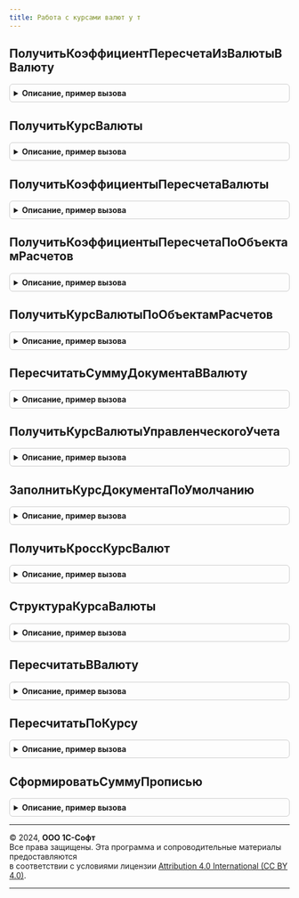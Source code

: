 ```yaml
---
title: Работа с курсами валют у т
---
```



## ПолучитьКоэффициентПересчетаИзВалютыВВалюту
<details style="margin: 1em 0; padding: 0.5em; border: 1px solid #ccc; border-radius: 6px;">

<summary style="font-weight: bold; cursor: pointer;">Описание, пример вызова</summary>

```bsl

// Функция получает коэффициент пересчета из текущей валюты в новую валюту.
//
// Параметры:
//	ТекущаяВалюта - СправочникСсылка.Валюты - Текущая валюта документа
//	НоваяВалюта - СправочникСсылка.Валюты - Новая валюта документа
//	Дата - Дата - Дата документа.
//	БазоваяВалюта - СправочникСсылка.Валюты - Базовая валюта, относительно которой необходимо получить курс.
//											Если Неопределено, то курсы получаются относительно значения из константы БазоваяВалютаПоУмолчанию.
//	ПараметрыВариантаКурсаДоговора - См. РаботаСКурсамиВалютУТ.ПараметрыВариантаКурсаДоговора
//
// Возвращаемое значение:
//	Число - Коэффициент пересчета в новую валюту.
//
Функция ПолучитьКоэффициентПересчетаИзВалютыВВалюту(ТекущаяВалюта, НоваяВалюта, Дата, Знач БазоваяВалюта = Неопределено, ПараметрыВариантаКурсаДоговора = Неопределено) Экспорт
```

Пример вызова
```bsl
Результат = РаботаСКурсамиВалютУТ.ПолучитьКоэффициентПересчетаИзВалютыВВалюту(ТекущаяВалюта, НоваяВалюта, Дата, БазоваяВалюта, ПараметрыВариантаКурсаДоговора);
```
</details>

## ПолучитьКурсВалюты
<details style="margin: 1em 0; padding: 0.5em; border: 1px solid #ccc; border-radius: 6px;">

<summary style="font-weight: bold; cursor: pointer;">Описание, пример вызова</summary>

```bsl

// Возвращает курс валюты на дату.
//
// Параметры:
//   Валюта    - СправочникСсылка.Валюты - валюта, для которой получается курс.
//   ДатаКурса - Дата - дата, на которую получается курс.
//   БазоваяВалюта - СправочникСсылка.Валюты - Валюта, относительно которой необходимо получить курс
//   ОбъектРасчетов - СправочникСсылка.ОбъектыРасчетов - Необязательный, объект расчетов, по которому определяется вариант курса договора
//
// Возвращаемое значение:
//   Структура:
//    * КурсЧислитель - Число - Числитель курса валюты на указанную дату.
//    * КурсЗнаменатель - Число - Знаменатель курса валюты на указанную дату.
//    * Валюта    - СправочникСсылка.Валюты - ссылка валюты.
//    * ДатаКурса - Дата - дата получения курса.
//    * БазоваяВалюта - СправочникСсылка.Валюты - Валюта, относительно которой получены  курс.
//
Функция ПолучитьКурсВалюты(Знач Валюта, Знач ДатаКурса, Знач БазоваяВалюта = Неопределено, ОбъектРасчетов = Неопределено) Экспорт
```

Пример вызова
```bsl
Результат = РаботаСКурсамиВалютУТ.ПолучитьКурсВалюты(Валюта, ДатаКурса, БазоваяВалюта, ОбъектРасчетов);
```
</details>

## ПолучитьКоэффициентыПересчетаВалюты
<details style="margin: 1em 0; padding: 0.5em; border: 1px solid #ccc; border-radius: 6px;">

<summary style="font-weight: bold; cursor: pointer;">Описание, пример вызова</summary>

```bsl

// Функция получает коэффициенты пересчета сумм из валюты документа в валюту взаиморасчетов,
// в валюты управленческого и регламентированного учета.
//
// Параметры:
//	ВалютаДокумента - СправочникСсылка.Валюты - Валюта документа
//	ВалютаВзаиморасчетов - СправочникСсылка.Валюты - Валюта взаиморасчетов документа
//	Период - Дата - Дата документа
//	Организация - СправочникСсылка.Организации - Организация документа
//	КурсЧислительДокумента - Число - Необязательный, курс-числитель валюты документа
//	КурсЗнаменательДокумента - Число - Необязательный, курс-знаменатель валюты документа.
//	ОбъектРасчетов - СправочникСсылка.ОбъектыРасчетов - Необязательный,Объект расчетов для определения источника курса валюты.
//
// Возвращаемое значение:
//   Структура - Параметры курса валюты:
//	   * КоэффициентПересчетаВВалютуВзаиморасчетов 	- Число - Коэффициент пересчета в валюту взаиморасчетов.
//	   * КоэффициентПересчетаВВалютуУПР 			- Число - Коэффициент пересчета в валюту управленческого учета.
//	   * КоэффициентПересчетаВВалютуРегл 			- Число - Коэффициент пересчета в валюту регламентированного учета.
//
Функция ПолучитьКоэффициентыПересчетаВалюты(ВалютаДокумента, ВалютаВзаиморасчетов, Период, Организация, КурсЧислительДокумента = Неопределено, КурсЗнаменательДокумента = Неопределено, ОбъектРасчетов = Неопределено) Экспорт
```

Пример вызова
```bsl
Результат = РаботаСКурсамиВалютУТ.ПолучитьКоэффициентыПересчетаВалюты(ВалютаДокумента, ВалютаВзаиморасчетов, Период, Организация, КурсЧислительДокумента, КурсЗнаменательДокумента, ОбъектРасчетов);
```
</details>

## ПолучитьКоэффициентыПересчетаПоОбъектамРасчетов
<details style="margin: 1em 0; padding: 0.5em; border: 1px solid #ccc; border-radius: 6px;">

<summary style="font-weight: bold; cursor: pointer;">Описание, пример вызова</summary>

```bsl

// Функция получает коэффициент пересчета из текущей валюты в новую валюту.
//
// Параметры:
//	ТекущаяВалюта - СправочникСсылка.Валюты - Текущая валюта документа
//	НоваяВалюта - СправочникСсылка.Валюты - Новая валюта документа
//	Дата - Дата - Дата документа.
//	БазоваяВалюта - СправочникСсылка.Валюты - Базовая валюта, относительно которой необходимо получить курс.
//											Если Неопределено, то курсы получаются относительно значения из константы БазоваяВалютаПоУмолчанию.
//	ОбъектыРасчетов - Массив из СправочникСсылка.ОбъектыРасчетов
//
// Возвращаемое значение:
//	ТаблицаЗначений:
//- Коэффициент пересчета в новую валюту.
//
Функция ПолучитьКоэффициентыПересчетаПоОбъектамРасчетов(ТекущаяВалюта, НоваяВалюта, Дата, Знач БазоваяВалюта = Неопределено, ОбъектыРасчетов) Экспорт
```

Пример вызова
```bsl
Результат = РаботаСКурсамиВалютУТ.ПолучитьКоэффициентыПересчетаПоОбъектамРасчетов(ТекущаяВалюта, НоваяВалюта, Дата, БазоваяВалюта, ОбъектыРасчетов) 
```
</details>

## ПолучитьКурсВалютыПоОбъектамРасчетов
<details style="margin: 1em 0; padding: 0.5em; border: 1px solid #ccc; border-radius: 6px;">

<summary style="font-weight: bold; cursor: pointer;">Описание, пример вызова</summary>

```bsl

// Возвращает курс валюты на дату.
//
// Параметры:
//   Валюта    - Массив из СправочникСсылка.Валюты - валюты, для которых получается курс.
//   ДатаКурса - Дата - дата, на которую получается курс.
//   БазоваяВалюта - СправочникСсылка.Валюты - Валюта, относительно которой необходимо получить курс
//   ОбъектРасчетов - Массив из СправочникСсылка.ОбъектыРасчетов - Объекты расчетов, по которым определяется вариант курса договора
//
// Возвращаемое значение:
//   ТаблицаЗначений:
//    * КурсЧислитель    - Число - Числитель курса валюты на указанную дату.
//    * КурсЗнаменатель  - Число - Знаменатель курса валюты на указанную дату.
//    * Валюта           - СправочникСсылка.Валюты - ссылка валюты.
//    * ОбъектРасчетов   - СправочникСсылка.ОбъектыРасчетов - Объект расчетов, по которому определен курс
//    * ДатаКурса        - Дата - дата получения курса.
//    * БазоваяВалюта    - СправочникСсылка.Валюты - Валюта, относительно которой получены  курс.
//
Функция ПолучитьКурсВалютыПоОбъектамРасчетов(Валюты, ДатаКурса, Знач БазоваяВалюта = Неопределено, ОбъектыРасчетов) Экспорт
```

Пример вызова
```bsl
Результат = РаботаСКурсамиВалютУТ.ПолучитьКурсВалютыПоОбъектамРасчетов(Валюты, ДатаКурса, БазоваяВалюта, ОбъектыРасчетов) 
```
</details>

## ПересчитатьСуммуДокументаВВалюту
<details style="margin: 1em 0; padding: 0.5em; border: 1px solid #ccc; border-radius: 6px;">

<summary style="font-weight: bold; cursor: pointer;">Описание, пример вызова</summary>

```bsl

// Функция пересчитывает сумму документа из текущей валюты в новую валюту.
//
// Параметры:
//	СуммаДокумента - Число - Текущая сумма документа
//	ТекущаяВалюта - СправочникСсылка.Валюты - Текущая валюта документа
//	НоваяВалюта - СправочникСсылка.Валюты - Новая валюта документа
//	Дата - Дата - Дата документа.
//	БазоваяВалюта - СправочникСсылка.Валюты - Валюта, относительно которой необходимо получать курсы.
//
// Возвращаемое значение:
//	Число - Новая сумма документа
//
Функция ПересчитатьСуммуДокументаВВалюту(СуммаДокумента, ТекущаяВалюта, НоваяВалюта, Дата, БазоваяВалюта) Экспорт
```

Пример вызова
```bsl
Результат = РаботаСКурсамиВалютУТ.ПересчитатьСуммуДокументаВВалюту(СуммаДокумента, ТекущаяВалюта, НоваяВалюта, Дата, БазоваяВалюта) 
```
</details>

## ПолучитьКурсВалютыУправленческогоУчета
<details style="margin: 1em 0; padding: 0.5em; border: 1px solid #ccc; border-radius: 6px;">

<summary style="font-weight: bold; cursor: pointer;">Описание, пример вызова</summary>

```bsl

// Возвращает курс валюты управленческого учета относительно валюты регламентированного.
//
// Параметры:
//  Дата - Дата - Дата на которую необходимо получить курс валюты.
//  ВалютаРегламентированногоУчета - СправочникСсылка.Валюты - Валюта регламентированного учета.
//
// Возвращаемое значение:
//  Число - Курс валюты управленческого учета
//
Функция ПолучитьКурсВалютыУправленческогоУчета(Дата, ВалютаРегламентированногоУчета) Экспорт
```

Пример вызова
```bsl
Результат = РаботаСКурсамиВалютУТ.ПолучитьКурсВалютыУправленческогоУчета(Дата, ВалютаРегламентированногоУчета) 
```
</details>

## ЗаполнитьКурсДокументаПоУмолчанию
<details style="margin: 1em 0; padding: 0.5em; border: 1px solid #ccc; border-radius: 6px;">

<summary style="font-weight: bold; cursor: pointer;">Описание, пример вызова</summary>

```bsl

// Процедура заполняет КурсЧислитель и КурсЗнаменатель документа по умолчанию
//
// Параметры:
//	КурсЧислитель - Число - КурсЧислитель для расчета
//	КурсЗнаменатель - Число - КурсЗнаменатель для расчета
//	ВалютаДокумента - СправочникСсылка.Валюты - Валюта документа
//	ВалютаВзаиморасчетов - СправочникСсылка.Валюты - Валюта взаиморасчетов документа
//	Организация - СправочникСсылка.Организации - Организация документа
//	Дата - Дата - Необязательный, дата документа.
//	Договор - СправочникСсылка.ДоговорыКонтрагентов, СправочникСсылка.ДоговорыМеждуОрганизациями - Договор для проверки на ниличие курса
//	ОбъектРасчетов - СправочникСсылка.ОбъектыРасчетов - ОбъектРасчетов, по которому определяется курс валюты
//
Процедура ЗаполнитьКурсДокументаПоУмолчанию(КурсЧислитель, КурсЗнаменатель, ВалютаДокумента, ВалютаВзаиморасчетов, Организация, Дата = Неопределено, Договор = Неопределено, ОбъектРасчетов = Неопределено) Экспорт
```

Пример вызова
```bsl
РаботаСКурсамиВалютУТ.ЗаполнитьКурсДокументаПоУмолчанию(КурсЧислитель, КурсЗнаменатель, ВалютаДокумента, ВалютаВзаиморасчетов, Организация, Дата, Договор, ОбъектРасчетов);
```
</details>

## ПолучитьКроссКурсВалют
<details style="margin: 1em 0; padding: 0.5em; border: 1px solid #ccc; border-radius: 6px;">

<summary style="font-weight: bold; cursor: pointer;">Описание, пример вызова</summary>

```bsl

// Функция возвращает кросс-курс двух валют
//
// Параметры:
//	Валюта1 - Структура - Параметры курса валюты, относительно которой рассчитывается курс:
//       * КурсЧислитель      - Число - Курс валюты относительно валюты регламентированного учета.
//       * КурсЗнаменатель - Число - Кратность валюты относительно валюты регламентированного учета.
//	Валюта2 - Структура - Параметры курса валюты, курс которой рассчитывается:
//       * КурсЧислитель      - Число - Курс валюты относительно валюты регламентированного учета.
//       * КурсЗнаменатель - Число - Кратность относительно валюты регламентированного учета.
//
// Возвращаемое значение:
//   Структура - Параметры кросс-курса:
//       * КурсЧислитель - Число - Числитель кросс-курса
//       * КурсЗнаменатель - Число - Знаменатель кросс-курса
//
Функция ПолучитьКроссКурсВалют(Валюта1, Валюта2) Экспорт
```

Пример вызова
```bsl
Результат = РаботаСКурсамиВалютУТ.ПолучитьКроссКурсВалют(Валюта1, Валюта2) 
```
</details>

## СтруктураКурсаВалюты
<details style="margin: 1em 0; padding: 0.5em; border: 1px solid #ccc; border-radius: 6px;">

<summary style="font-weight: bold; cursor: pointer;">Описание, пример вызова</summary>

```bsl

// Функция возвращает структуру параметров курса валюты
//
// Параметры:
//	КурсЧислитель - Число - Необязательный, числитель курса валюты.
//	КурсЗнаменатель - Число - Необязательный, Знаменатель курса валюты.
//
// Возвращаемое значение:
//   Структура - Параметры курса валюты:
//	   * КурсЧислитель - Число - курс валюты.
//	   * КурсЗнаменатель - Число - кратность курса.
//
Функция СтруктураКурсаВалюты(КурсЧислитель = 0, КурсЗнаменатель = 0) Экспорт
```

Пример вызова
```bsl
Результат = РаботаСКурсамиВалютУТ.СтруктураКурсаВалюты(КурсЧислитель, КурсЗнаменатель);
```
</details>

## ПересчитатьВВалюту
<details style="margin: 1em 0; padding: 0.5em; border: 1px solid #ccc; border-radius: 6px;">

<summary style="font-weight: bold; cursor: pointer;">Описание, пример вызова</summary>

```bsl

// Пересчитывает сумму из одной валюты в другую.
//
// Параметры:
//  Сумма          - Число - сумма, которую необходимо пересчитать;
//  БазоваяВалюта - СправочникСсылка.Валюты - валюта, относительно которой получается курс;
//  ИсходнаяВалюта - СправочникСсылка.Валюты - пересчитываемая валюта;
//  НоваяВалюта    - СправочникСсылка.Валюты - валюта, в которую необходимо пересчитать;
//  Дата           - Дата - дата курсов валют.
//  ОбъектРасчетов - СправочникСсылка.ОбъектыРасчетов - Необязательный, объект расчетов, по которому определяется вариант курса договора
//
// Возвращаемое значение:
//  Число - пересчитанная сумма.
//
Функция ПересчитатьВВалюту(Сумма, БазоваяВалюта, ИсходнаяВалюта, НоваяВалюта, Дата, ОбъектРасчетов = Неопределено) Экспорт
```

Пример вызова
```bsl
Результат = РаботаСКурсамиВалютУТ.ПересчитатьВВалюту(Сумма, БазоваяВалюта, ИсходнаяВалюта, НоваяВалюта, Дата, ОбъектРасчетов);
```
</details>

## ПересчитатьПоКурсу
<details style="margin: 1em 0; padding: 0.5em; border: 1px solid #ccc; border-radius: 6px;">

<summary style="font-weight: bold; cursor: pointer;">Описание, пример вызова</summary>

```bsl

// Пересчитывает сумму из текущей валюты в новую валюту по параметрам их курсов.
// Параметры курсов валют можно получить функцией РаботаСКурсамиВалют.ПолучитьКурсВалюты.
//
// Параметры:
//   Сумма - Число     - сумма, которую следует пересчитать.
//
//   ПараметрыТекущегоКурса - Структура - параметры курса валюты, из которой надо пересчитать:
//    * Валюта - СправочникСсылка.Валюты - ссылка пересчитываемой валюты.
//    * КурсЧислитель - Число - курс пересчитываемой валюты.
//    * КурсЗнаменатель - Число - кратность пересчитываемой валюты.
//
//   ПараметрыНовогоКурса   - Структура - параметры курса валюты, в  которую надо пересчитать:
//    * Валюта - СправочникСсылка.Валюты - ссылка валюты, в которую идет пересчет.
//    * КурсЧислитель - Число - курс числитель валюты, в которую идет пересчет.
//    * КурсЗнаменатель - Число - курс знаменатель валюты, в которую идет пересчет.
//
// Возвращаемое значение:
//   Число - сумма, пересчитанная по новому курсу.
//
Функция ПересчитатьПоКурсу(Сумма, ПараметрыТекущегоКурса, ПараметрыНовогоКурса) Экспорт
```

Пример вызова
```bsl
Результат = РаботаСКурсамиВалютУТ.ПересчитатьПоКурсу(Сумма, ПараметрыТекущегоКурса, ПараметрыНовогоКурса) 
```
</details>

## СформироватьСуммуПрописью
<details style="margin: 1em 0; padding: 0.5em; border: 1px solid #ccc; border-radius: 6px;">

<summary style="font-weight: bold; cursor: pointer;">Описание, пример вызова</summary>

```bsl

// Формирует представление суммы прописью в указанной валюте.
//
// Параметры:
//   СуммаЧислом - Число - сумма, которую надо представить прописью.
//   Валюта - СправочникСсылка.Валюты - валюта, в которой нужно представить сумму.
//   БезДробнойЧасти - Булево - указать Истина, если требуется получить сумму без дробной части (без копеек).
//   КодЯзыка - Строка - язык, на котором требуется получить сумму прописью.
//                       Состоит из кода языка по ISO 639-1 и, опционально, кода страны по ISO 3166-1, разделенных
//                       символом подчеркивания. Примеры: "en", "en_US", "en_GB", "ru", "ru_RU".
//                       Значение по умолчанию - язык конфигурации.
//
// Возвращаемое значение:
//   Строка - сумма прописью.
//
Функция СформироватьСуммуПрописью(СуммаЧислом, Валюта, БезДробнойЧасти = Ложь, Знач КодЯзыка = Неопределено) Экспорт
```

Пример вызова
```bsl
Результат = РаботаСКурсамиВалютУТ.СформироватьСуммуПрописью(СуммаЧислом, Валюта, БезДробнойЧасти, КодЯзыка);
```
</details>

---

© 2024, **ООО 1С-Софт**  
Все права защищены. Эта программа и сопроводительные материалы предоставляются  
в соответствии с условиями лицензии [Attribution 4.0 International (CC BY 4.0)](https://creativecommons.org/licenses/by/4.0/legalcode).

---
